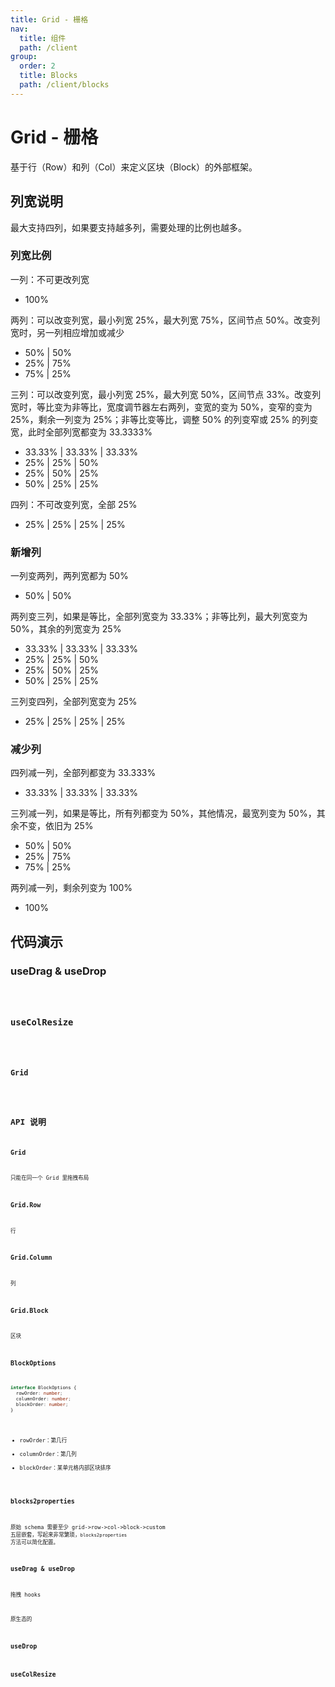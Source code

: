 ```yaml
---
title: Grid - 栅格
nav:
  title: 组件
  path: /client
group:
  order: 2
  title: Blocks 
  path: /client/blocks
---
```


# Grid - 栅格

基于行（Row）和列（Col）来定义区块（Block）的外部框架。

## 列宽说明

最大支持四列，如果要支持越多列，需要处理的比例也越多。

### 列宽比例

一列：不可更改列宽

- 100%

两列：可以改变列宽，最小列宽 25%，最大列宽 75%，区间节点 50%。改变列宽时，另一列相应增加或减少

- 50% | 50%
- 25% | 75%
- 75% | 25%

三列：可以改变列宽，最小列宽 25%，最大列宽 50%，区间节点 33%。改变列宽时，等比变为非等比，宽度调节器左右两列，变宽的变为 50%，变窄的变为 25%，剩余一列变为 25%；非等比变等比，调整 50% 的列变窄或 25% 的列变宽，此时全部列宽都变为 33.3333%

- 33.33% | 33.33% | 33.33%
- 25% | 25% | 50%
- 25% | 50% | 25%
- 50% | 25% | 25%

四列：不可改变列宽，全部 25%

- 25% | 25% | 25% | 25%

### 新增列

一列变两列，两列宽都为 50%

- 50% | 50%

两列变三列，如果是等比，全部列宽变为 33.33%；非等比列，最大列宽变为 50%，其余的列宽变为 25%

- 33.33% | 33.33% | 33.33%
- 25% | 25% | 50%
- 25% | 50% | 25%
- 50% | 25% | 25%

三列变四列，全部列宽变为 25%

- 25% | 25% | 25% | 25%

### 减少列

四列减一列，全部列都变为 33.333%

- 33.33% | 33.33% | 33.33%

三列减一列，如果是等比，所有列都变为 50%，其他情况，最宽列变为 50%，其余不变，依旧为 25%

- 50% | 50%
- 25% | 75%
- 75% | 25%

两列减一列，剩余列变为 100%

- 100%

## 代码演示

### useDrag & useDrop

<code src="./demos/demo4.tsx"/>

### useColResize

<code src="./demos/demo5.tsx"/>

### Grid

<code src="./demos/demo6.tsx"/>

## API 说明

### Grid

只能在同一个 Grid 里拖拽布局

### Grid.Row

行

### Grid.Column

列

### Grid.Block

区块

### BlockOptions

```ts
interface BlockOptions {
  rowOrder: number;
  columnOrder: number;
  blockOrder: number;
}
```

- rowOrder：第几行
- columnOrder：第几列
- blockOrder：某单元格内部区块排序

### blocks2properties

原始 schema 需要至少 grid->row->col->block->custom 五层嵌套，写起来非常繁琐，`blocks2properties` 方法可以简化配置。

### useDrag & useDrop

拖拽 hooks

原生态的 

### useDrop

### useColResize

